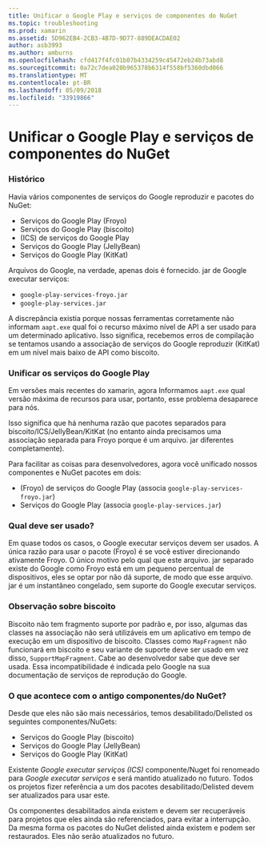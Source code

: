 ```yaml
---
title: Unificar o Google Play e serviços de componentes do NuGet
ms.topic: troubleshooting
ms.prod: xamarin
ms.assetid: 5D962EB4-2CB3-4B7D-9D77-889DEACDAE02
author: asb3993
ms.author: amburns
ms.openlocfilehash: cfd417f4fc01b07b4334259c45472eb24b73abd8
ms.sourcegitcommit: 0a72c7dea020b965378b6314f558bf5360dbd066
ms.translationtype: MT
ms.contentlocale: pt-BR
ms.lasthandoff: 05/09/2018
ms.locfileid: "33919866"
---
```

# <a name="unifying-google-play-services-components-and-nuget"></a>Unificar o Google Play e serviços de componentes do NuGet

### <a name="history"></a>Histórico

Havia vários componentes de serviços do Google reproduzir e pacotes do NuGet:

-   Serviços do Google Play (Froyo)
-   Serviços do Google Play (biscoito)
-   (ICS) de serviços do Google Play
-   Serviços do Google Play (JellyBean)
-   Serviços do Google Play (KitKat)

Arquivos do Google, na verdade, apenas dois é fornecido. jar de Google executar serviços:

-   `google-play-services-froyo.jar`
-   `google-play-services.jar`

A discrepância existia porque nossas ferramentas corretamente não informam `aapt.exe` qual foi o recurso máximo nível de API a ser usado para um determinado aplicativo. Isso significa, recebemos erros de compilação se tentamos usando a associação de serviços do Google reproduzir (KitKat) em um nível mais baixo de API como biscoito.

### <a name="unifying-google-play-services"></a>Unificar os serviços do Google Play

Em versões mais recentes do xamarin, agora Informamos `aapt.exe` qual versão máxima de recursos para usar, portanto, esse problema desaparece para nós.

Isso significa que há nenhuma razão que pacotes separados para biscoito/ICS/JellyBean/KitKat (no entanto ainda precisamos uma associação separada para Froyo porque é um arquivo. jar diferentes completamente).

Para facilitar as coisas para desenvolvedores, agora você unificado nossos componentes e NuGet pacotes em dois:

-   (Froyo) de serviços do Google Play (associa `google-play-services-froyo.jar`)
-   Serviços do Google Play (associa `google-play-services.jar`)

### <a name="which-one-should-be-used"></a>Qual deve ser usado?

Em quase todos os casos, o Google executar serviços devem ser usados. A única razão para usar o pacote (Froyo) é se você estiver direcionando ativamente Froyo. O único motivo pelo qual que este arquivo. jar separado existe do Google como Froyo está em um pequeno percentual de dispositivos, eles se optar por não dá suporte, de modo que esse arquivo. jar é um instantâneo congelado, sem suporte do Google executar serviços.

### <a name="note-about-gingerbread"></a>Observação sobre biscoito

Biscoito não tem fragmento suporte por padrão e, por isso, algumas das classes na associação não será utilizáveis em um aplicativo em tempo de execução em um dispositivo de biscoito. Classes como `MapFragment` não funcionará em biscoito e seu variante de suporte deve ser usado em vez disso, `SupportMapFragment`. Cabe ao desenvolvedor sabe que deve ser usada. Essa incompatibilidade é indicada pelo Google na sua documentação de serviços de reprodução do Google.

### <a name="what-happens-to-the-old-componentsnugets"></a>O que acontece com o antigo componentes/do NuGet?

Desde que eles não são mais necessários, temos desabilitado/Delisted os seguintes componentes/NuGets:

-   Serviços do Google Play (biscoito)
-   Serviços do Google Play (JellyBean)
-   Serviços do Google Play (KitKat)

Existente _Google executar serviços (ICS)_ componente/Nuget foi renomeado para _Google executar serviços_ e será mantido atualizado no futuro. Todos os projetos fizer referência a um dos pacotes desabilitado/Delisted devem ser atualizados para usar este.

Os componentes desabilitados ainda existem e devem ser recuperáveis para projetos que eles ainda são referenciados, para evitar a interrupção. Da mesma forma os pacotes do NuGet delisted ainda existem e podem ser restaurados. Eles não serão atualizados no futuro.
